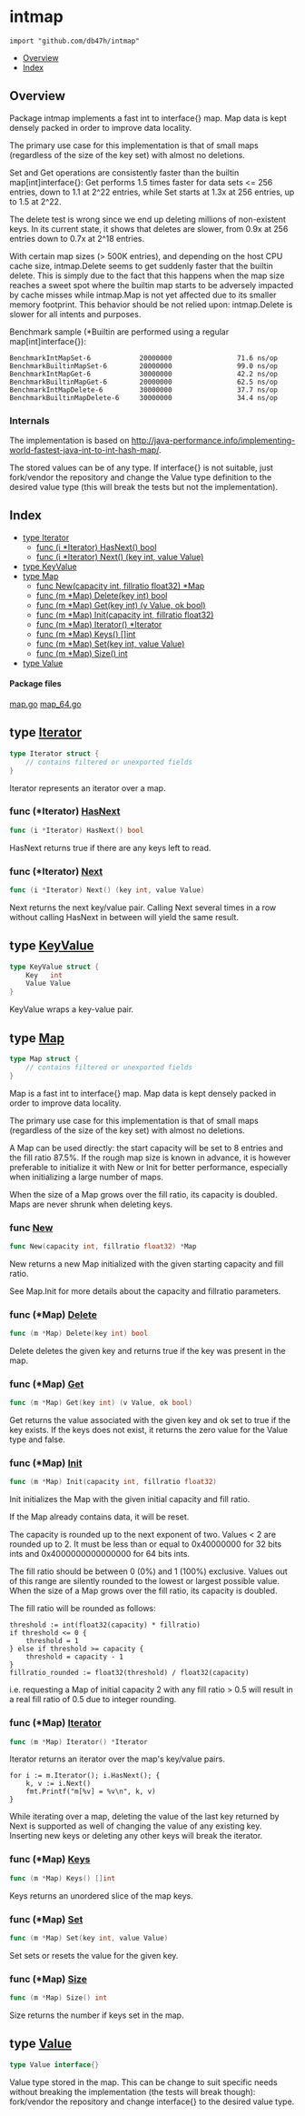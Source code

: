 
# intmap
`import "github.com/db47h/intmap"`

* [Overview](#pkg-overview)
* [Index](#pkg-index)

## <a name="pkg-overview">Overview</a>
Package intmap implements a fast int to interface{} map. Map data is kept
densely packed in order to improve data locality.

The primary use case for this implementation is that of small maps
(regardless of the size of the key set) with almost no deletions.

Set and Get operations are consistently faster than the builtin
map[int]interface{}: Get performs 1.5 times faster for data sets <= 256
entries, down to 1.1 at 2^22 entries, while Set starts at 1.3x at 256 entries,
up to 1.5 at 2^22.

The delete test is wrong since we end up deleting millions of non-existent keys.
In its current state, it shows that deletes are slower, from 0.9x at 256 entries
down to 0.7x at 2^18 entries.

With certain map sizes (> 500K entries), and depending on the host CPU cache
size, intmap.Delete seems to get suddenly faster that the builtin delete. This
is simply due to the fact that this happens when the map size reaches a sweet
spot where the builtin map starts to be adversely impacted by cache misses while
intmap.Map is not yet affected due to its smaller memory footprint. This
behavior should be not relied upon: intmap.Delete is slower for all intents and
purposes.

Benchmark sample (*Builtin are performed using a regular map[int]interface{}):


	BenchmarkIntMapSet-6            20000000                71.6 ns/op
	BenchmarkBuiltinMapSet-6        20000000                99.0 ns/op
	BenchmarkIntMapGet-6            30000000                42.2 ns/op
	BenchmarkBuiltinMapGet-6        20000000                62.5 ns/op
	BenchmarkIntMapDelete-6         30000000                37.7 ns/op
	BenchmarkBuiltinMapDelete-6     30000000                34.4 ns/op

### Internals
The implementation is based on <a href="http://java-performance.info/implementing-world-fastest-java-int-to-int-hash-map/">http://java-performance.info/implementing-world-fastest-java-int-to-int-hash-map/</a>.

The stored values can be of any type. If interface{} is not suitable, just
fork/vendor the repository and change the Value type definition to the desired
value type (this will break the tests but not the implementation).




## <a name="pkg-index">Index</a>
* [type Iterator](#Iterator)
  * [func (i *Iterator) HasNext() bool](#Iterator.HasNext)
  * [func (i *Iterator) Next() (key int, value Value)](#Iterator.Next)
* [type KeyValue](#KeyValue)
* [type Map](#Map)
  * [func New(capacity int, fillratio float32) *Map](#New)
  * [func (m *Map) Delete(key int) bool](#Map.Delete)
  * [func (m *Map) Get(key int) (v Value, ok bool)](#Map.Get)
  * [func (m *Map) Init(capacity int, fillratio float32)](#Map.Init)
  * [func (m *Map) Iterator() *Iterator](#Map.Iterator)
  * [func (m *Map) Keys() []int](#Map.Keys)
  * [func (m *Map) Set(key int, value Value)](#Map.Set)
  * [func (m *Map) Size() int](#Map.Size)
* [type Value](#Value)


#### <a name="pkg-files">Package files</a>
[map.go](/src/target/map.go) [map_64.go](/src/target/map_64.go) 






## <a name="Iterator">type</a> [Iterator](/src/target/map.go?s=8561:8625#L333)
``` go
type Iterator struct {
    // contains filtered or unexported fields
}
```
Iterator represents an iterator over a map.










### <a name="Iterator.HasNext">func</a> (\*Iterator) [HasNext](/src/target/map.go?s=8690:8723#L341)
``` go
func (i *Iterator) HasNext() bool
```
HasNext returns true if there are any keys left to read.




### <a name="Iterator.Next">func</a> (\*Iterator) [Next](/src/target/map.go?s=9285:9333#L369)
``` go
func (i *Iterator) Next() (key int, value Value)
```
Next returns the next key/value pair. Calling Next several times in a row
without calling HasNext in between will yield the same result.




## <a name="KeyValue">type</a> [KeyValue](/src/target/map.go?s=2316:2364#L53)
``` go
type KeyValue struct {
    Key   int
    Value Value
}
```
KeyValue wraps a key-value pair.










## <a name="Map">type</a> [Map](/src/target/map.go?s=3099:3218#L77)
``` go
type Map struct {
    // contains filtered or unexported fields
}
```
Map is a fast int to interface{} map. Map data is kept densely packed in
order to improve data locality.

The primary use case for this implementation is that of small maps
(regardless of the size of the key set) with almost no deletions.

A Map can be used directly: the start capacity will be set to 8 entries and
the fill ratio 87.5%. If the rough map size is known in advance, it is
however preferable to initialize it with New or Init for better performance,
especially when initializing a large number of maps.

When the size of a Map grows over the fill ratio, its capacity is doubled.
Maps are never shrunk when deleting keys.







### <a name="New">func</a> [New](/src/target/map.go?s=3440:3486#L94)
``` go
func New(capacity int, fillratio float32) *Map
```
New returns a new Map initialized with the given starting capacity and fill
ratio.

See Map.Init for more details about the capacity and fillratio parameters.





### <a name="Map.Delete">func</a> (\*Map) [Delete](/src/target/map.go?s=6664:6698#L232)
``` go
func (m *Map) Delete(key int) bool
```
Delete deletes the given key and returns true if the key was present in the map.




### <a name="Map.Get">func</a> (\*Map) [Get](/src/target/map.go?s=6117:6162#L202)
``` go
func (m *Map) Get(key int) (v Value, ok bool)
```
Get returns the value associated with the given key and ok set to true if the key exists.
If the keys does not exist, it returns the zero value for the Value type and false.




### <a name="Map.Init">func</a> (\*Map) [Init](/src/target/map.go?s=4555:4606#L125)
``` go
func (m *Map) Init(capacity int, fillratio float32)
```
Init initializes the Map with the given initial capacity and fill ratio.

If the Map already contains data, it will be reset.

The capacity is rounded up to the next exponent of two. Values < 2 are
rounded up to 2. It must be less than or equal to 0x40000000 for 32 bits ints
and 0x4000000000000000 for 64 bits ints.

The fill ratio should be between 0 (0%) and 1 (100%) exclusive. Values out of
this range are silently rounded to the lowest or largest possible value. When
the size of a Map grows over the fill ratio, its capacity is doubled.

The fill ratio will be rounded as follows:


	threshold := int(float32(capacity) * fillratio)
	if threshold <= 0 {
	    threshold = 1
	} else if threshold >= capacity {
	    threshold = capacity - 1
	}
	fillratio_rounded := float32(threshold) / float32(capacity)

i.e. requesting a Map of initial capacity 2 with any fill ratio > 0.5 will
result in a real fill ratio of 0.5 due to integer rounding.




### <a name="Map.Iterator">func</a> (\*Map) [Iterator](/src/target/map.go?s=8385:8419#L326)
``` go
func (m *Map) Iterator() *Iterator
```
Iterator returns an iterator over the map's key/value pairs.


	for i := m.Iterator(); i.HasNext(); {
		k, v := i.Next()
		fmt.Printf("m[%v] = %v\n", k, v)
	}

While iterating over a map, deleting the value of the last key returned by
Next is supported as well of changing the value of any existing key.
Inserting new keys or deleting any other keys will break the iterator.




### <a name="Map.Keys">func</a> (\*Map) [Keys](/src/target/map.go?s=7762:7788#L298)
``` go
func (m *Map) Keys() []int
```
Keys returns an unordered slice of the map keys.




### <a name="Map.Set">func</a> (\*Map) [Set](/src/target/map.go?s=5078:5117#L149)
``` go
func (m *Map) Set(key int, value Value)
```
Set sets or resets the value for the given key.




### <a name="Map.Size">func</a> (\*Map) [Size](/src/target/map.go?s=7620:7644#L289)
``` go
func (m *Map) Size() int
```
Size returns the number if keys set in the map.




## <a name="Value">type</a> [Value](/src/target/map.go?s=2253:2275#L49)
``` go
type Value interface{}
```
Value type stored in the map. This can be change to suit specific needs without
breaking the implementation (the tests will break though): fork/vendor the repository
and change interface{} to the desired value type.

